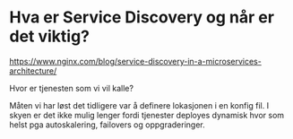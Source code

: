 # Hva er Service Discovery og når er det viktig?

https://www.nginx.com/blog/service-discovery-in-a-microservices-architecture/

Hvor er tjenesten som vi vil kalle?

Måten vi har løst det tidligere var å definere lokasjonen i en konfig fil. I skyen er det ikke mulig lenger fordi tjenester deployes dynamisk hvor som helst pga autoskalering, failovers og oppgraderinger.
